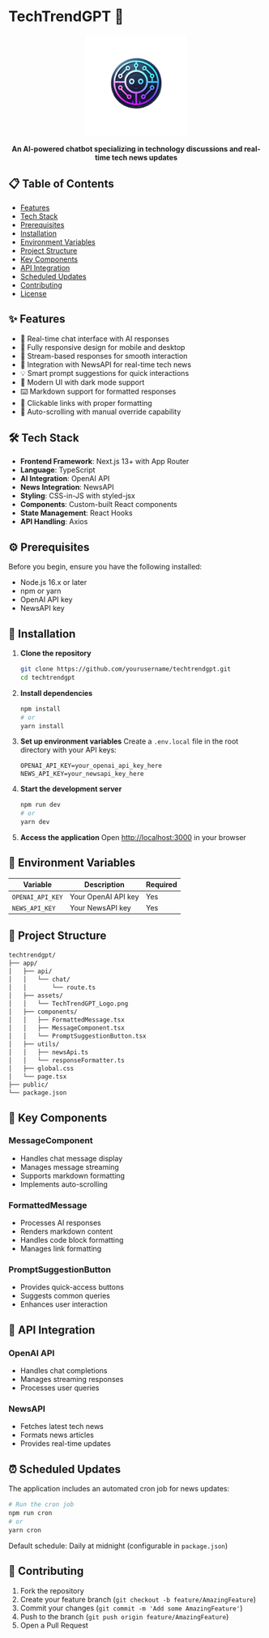 # TechTrendGPT 🤖

<div align="center">
  <img src="app/assets/TechTrendGPT_Logo.png" alt="TechTrendGPT Logo" width="200"/>
  <br/>
  <p>
    <strong>An AI-powered chatbot specializing in technology discussions and real-time tech news updates</strong>
  </p>
</div>

## 📋 Table of Contents
- [Features](#features)
- [Tech Stack](#tech-stack)
- [Prerequisites](#prerequisites)
- [Installation](#installation)
- [Environment Variables](#environment-variables)
- [Project Structure](#project-structure)
- [Key Components](#key-components)
- [API Integration](#api-integration)
- [Scheduled Updates](#scheduled-updates)
- [Contributing](#contributing)
- [License](#license)

## ✨ Features

- 💬 Real-time chat interface with AI responses
- 📱 Fully responsive design for mobile and desktop
- 🔄 Stream-based responses for smooth interaction
- 📰 Integration with NewsAPI for real-time tech news
- 💡 Smart prompt suggestions for quick interactions
- 🎨 Modern UI with dark mode support
- ⌨️ Markdown support for formatted responses
- 🔗 Clickable links with proper formatting
- 📜 Auto-scrolling with manual override capability

## 🛠️ Tech Stack

- **Frontend Framework**: Next.js 13+ with App Router
- **Language**: TypeScript
- **AI Integration**: OpenAI API
- **News Integration**: NewsAPI
- **Styling**: CSS-in-JS with styled-jsx
- **Components**: Custom-built React components
- **State Management**: React Hooks
- **API Handling**: Axios

## ⚙️ Prerequisites

Before you begin, ensure you have the following installed:
- Node.js 16.x or later
- npm or yarn
- OpenAI API key
- NewsAPI key

## 🚀 Installation

1. **Clone the repository**
   ```bash
   git clone https://github.com/yourusername/techtrendgpt.git
   cd techtrendgpt
   ```

2. **Install dependencies**
   ```bash
   npm install
   # or
   yarn install
   ```

3. **Set up environment variables**
   Create a `.env.local` file in the root directory with your API keys:
   ```env
   OPENAI_API_KEY=your_openai_api_key_here
   NEWS_API_KEY=your_newsapi_key_here
   ```

4. **Start the development server**
   ```bash
   npm run dev
   # or
   yarn dev
   ```

5. **Access the application**
   Open [http://localhost:3000](http://localhost:3000) in your browser

## 🔑 Environment Variables

| Variable | Description | Required |
|----------|-------------|----------|
| `OPENAI_API_KEY` | Your OpenAI API key | Yes |
| `NEWS_API_KEY` | Your NewsAPI key | Yes |

## 📁 Project Structure

```
techtrendgpt/
├── app/
│   ├── api/
│   │   └── chat/
│   │       └── route.ts
│   ├── assets/
│   │   └── TechTrendGPT_Logo.png
│   ├── components/
│   │   ├── FormattedMessage.tsx
│   │   ├── MessageComponent.tsx
│   │   └── PromptSuggestionButton.tsx
│   ├── utils/
│   │   ├── newsApi.ts
│   │   └── responseFormatter.ts
│   ├── global.css
│   └── page.tsx
├── public/
└── package.json
```

## 🔧 Key Components

### MessageComponent
- Handles chat message display
- Manages message streaming
- Supports markdown formatting
- Implements auto-scrolling

### FormattedMessage
- Processes AI responses
- Renders markdown content
- Handles code block formatting
- Manages link formatting

### PromptSuggestionButton
- Provides quick-access buttons
- Suggests common queries
- Enhances user interaction

## 🔌 API Integration

### OpenAI API
- Handles chat completions
- Manages streaming responses
- Processes user queries

### NewsAPI
- Fetches latest tech news
- Formats news articles
- Provides real-time updates

## ⏰ Scheduled Updates

The application includes an automated cron job for news updates:

```bash
# Run the cron job
npm run cron
# or
yarn cron
```

Default schedule: Daily at midnight (configurable in `package.json`)

## 🤝 Contributing

1. Fork the repository
2. Create your feature branch (`git checkout -b feature/AmazingFeature`)
3. Commit your changes (`git commit -m 'Add some AmazingFeature'`)
4. Push to the branch (`git push origin feature/AmazingFeature`)
5. Open a Pull Request

